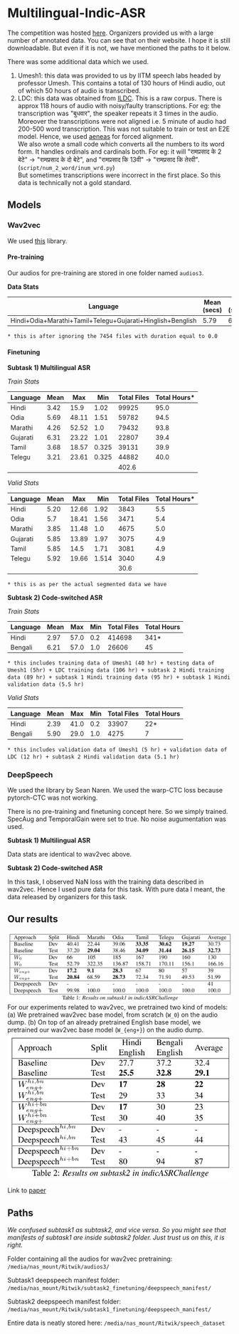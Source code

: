 # Multilingual-Indic-ASR

The competition was hosted [here](https://navana-tech.github.io/IS21SS-indicASRchallenge/). Organizers provided us with a large number of annotated data. You can see that on their website. I hope it is still downloadable. But even if it is not, we have mentioned the paths to it below.

There was some additional data which we used.

1. Umesh1: this data was provided to us by IITM speech labs headed by professor Umesh. This contains a total of 130 hours of Hindi audio, out of which 50 hours of audio is transcribed.
2. LDC: this data was obtained from [ILDC](https://data.ldcil.org/speech/speech-raw-corpus/hindi-raw-speech-corpus). This is a raw corpus. There is approx 118 hours of audio with noisy/faulty transcriptions. For eg: the transcription was "बुधवार", the speaker repeats it 3 times in the audio.<br>Moreover the transcriptions were not aligned i.e. 5 minute of audio had 200-500 word transcription. This was not suitable to train or test an E2E model. Hence, we used [aeneas](https://github.com/readbeyond/aeneas) for forced alignment.
<br>We also wrote a small code which converts all the numbers to its word form. It handles ordinals and cardinals both. For eg: it will "रामप्रसाद के 2 बेटे" → "रामप्रसाद के दो बेटे", and "रामप्रसाद कि 13वी" → "रामप्रसाद कि तेरवी". (```script/num_2_word/inum_wrd.py```)
<br>But sometimes transcriptions were incorrect in the first place. So this data is technically not a gold standard.

## Models

### Wav2vec

We used [this](https://github.com/mailong25/self-supervised-speech-recognition) library.

#### Pre-training

Our audios for pre-training are stored in one folder named ```audios3```.

**Data Stats**

Language | Mean (secs) | Max (secs) | Min (secs)* | Total Files* | Total Hours
--- | --- | --- | --- |--- | --- |
Hindi+Odia+Marathi+Tamil+Telegu+Gujarati+Hinglish+Benglish | 5.79 | 60.0 | 0.1 | 496709 | 811

```
* this is after ignoring the 7454 files with duration equal to 0.0
```

#### Finetuning

**Subtask 1) Multilingual ASR**

*Train Stats*

Language | Mean | Max | Min | Total Files | Total Hours*
--- | --- | --- | --- |--- | --- |
Hindi | 3.42 | 15.9 | 1.02 | 99925 | 95.0
Odia | 5.69 | 48.11 | 1.51 | 59782 | 94.5
Marathi | 4.26 | 52.52 | 1.0 | 79432 | 93.8
Gujarati | 6.31 | 23.22 | 1.01 | 22807 | 39.4
Tamil | 3.68 | 18.57 | 0.325 | 39131 | 39.9
Telegu | 3.21 | 23.61 | 0.325 | 44882 | 40.0
| | | | | 402.6

*Valid Stats*

Language | Mean | Max | Min | Total Files | Total Hours*
--- | --- | --- | --- |--- | --- |
Hindi | 5.20 | 12.66 | 1.92 | 3843 | 5.5
Odia | 5.7 | 18.41 | 1.56 | 3471  | 5.4
Marathi | 3.85 | 11.48 | 1.0 | 4675 | 5.0
Gujarati | 5.85 | 13.89 | 1.97 | 3075 | 4.9
Tamil | 5.85 | 14.5 | 1.71 | 3081  | 4.9
Telegu | 5.92 | 19.66 | 1.514 | 3040 | 4.9
| | | | | 30.6

```
* this is as per the actual segmented data we have
```

**Subtask 2) Code-switched ASR**

*Train Stats*

Language | Mean | Max | Min | Total Files | Total Hours
--- | --- | --- | --- |--- | --- |
Hindi | 2.97 | 57.0 | 0.2 | 414698 | 341*
Bengali | 6.21 | 57.0 | 1.0 | 26606 | 45

```
* this includes training data of Umesh1 (40 hr) + testing data of Umesh1 (5hr) + LDC training data (106 hr) + subtask 2 Hindi training data (89 hr) + subtask 1 Hindi training data (95 hr) + subtask 1 Hindi validation data (5.5 hr)
```

*Valid Stats*

Language | Mean | Max | Min | Total Files | Total Hours
--- | --- | --- | --- |--- | --- |
Hindi | 2.39 | 41.0 | 0.2 | 33907 | 22*
Bengali | 5.90 | 29.0 | 1.0 | 4275 | 7

```
* this includes validation data of Umesh1 (5 hr) + validation data of LDC (12 hr) + subtask 2 Hindi validation data (5.1 hr)
```

### DeepSpeech

We used the library by Sean Naren. We used the warp-CTC loss because pytorch-CTC was not working.

There is no pre-training and finetuning concept here. So we simply trained. SpecAug and TemporalGain were set to true. No noise augumentation was used.

**Subtask 1) Multilingual ASR**

Data stats are identical to wav2vec above.

**Subtask 2) Code-switched ASR**

In this task, I observed NaN loss with the training data described in wav2vec. Hence I used pure data for this task. With pure data I meant, the data released by organizers for this task.


## Our results

![alt text](subtask1.png "Title")
For our experiments related to wav2vec, we pretrained two kind of models: (a) We pretrained wav2vec base model, from scratch (```W_0```) on the audio dump. (b) On top of an already pretrained English base model, we pretrained our wav2vec base model (```W_{eng+}```) on the audio dump.
![alt text](subtask2.png "Title")

Link to [paper](https://drive.google.com/file/d/1vdsQO2iDnHKm7oiO6uD7buPaNSobJMRC/view?usp=sharing)
## Paths

*We confused subtask1 as subtask2, and vice versa. So you might see that manifests of subtask1 are inside subtask2 folder. Just trust us on this, it is right.*

Folder containing all the audios for wav2vec pretraining: ```/media/nas_mount/Ritwik/audios3/```

Subtask1 deepspeech manifest folder: ```/media/nas_mount/Ritwik/subtask2_finetuning/deepspeech_manifest/```

Subtask2 deepspeech manifest folder: ```/media/nas_mount/Ritwik/subtask1_finetuning/deepspeech_manifest/```

Entire data is neatly stored here: ```/media/nas_mount/Ritwik/speech_dataset```
